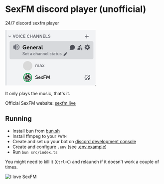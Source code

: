 # SexFM discord player (unofficial)

24/7 discord sexfm player

![picture of sexfm in a "general" voice channel](./imgs/showcase.png)

It only plays the music, that's it.

Official SexFM website: [sexfm.live](https://sexfm.live/)

## Running

- Install bun from [bun.sh](https://bun.sh)
- Install ffmpeg to your `PATH`
- Create and set up your bot on [discord development console](https://discord.com/developers/)
- Create and configure `.env` (see [.env.example](.env.example))
- Run `bun src/index.ts`

You might need to kill it (`Ctrl+C`) and relaunch if it doesn't work a couple of times.

<img src="https://sexfm.live/ilovesexfm.gif" alt="I love SexFM" width=200>

